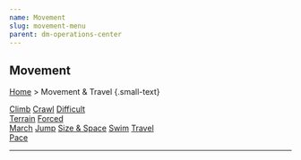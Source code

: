 ```yaml
---
name: Movement
slug: movement-menu
parent: dm-operations-center
---
```

## Movement
[Home](dm-operations-center) > Movement & Travel {.small-text}

<div class="menu-container">
    <a href="climb">Climb</a>
    <a href="crawl">Crawl</a>
    <a href="difficult-terrain">Difficult<br/> Terrain</a>
    <a href="forced-march">Forced<br/> March</a>
    <a href="jump">Jump</a>
    <a href="size-and-space">Size & Space</a>
    <a href="swim">Swim</a>
    <a href="travel-pace">Travel<br/> Pace</a>
</div>
<hr/>